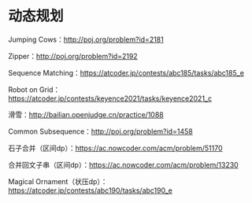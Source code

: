 ﻿# 动态规划

Jumping Cows：http://poj.org/problem?id=2181

Zipper：http://poj.org/problem?id=2192

Sequence Matching：https://atcoder.jp/contests/abc185/tasks/abc185_e

Robot on Grid：https://atcoder.jp/contests/keyence2021/tasks/keyence2021_c

滑雪：http://bailian.openjudge.cn/practice/1088

Common Subsequence：http://poj.org/problem?id=1458

石子合并（区间dp）：https://ac.nowcoder.com/acm/problem/51170

合并回文子串（区间dp）：https://ac.nowcoder.com/acm/problem/13230

Magical Ornament（状压dp）：https://atcoder.jp/contests/abc190/tasks/abc190_e